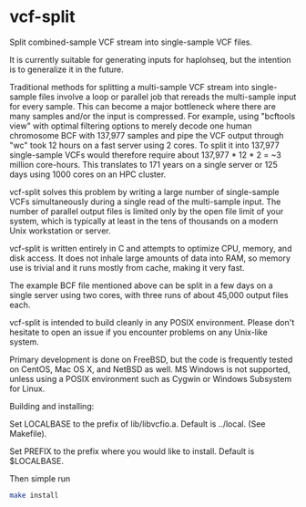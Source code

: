 # vcf-split
Split combined-sample VCF stream into single-sample VCF files.

It is currently suitable for generating inputs for haplohseq, but the
intention is to generalize it in the future.

Traditional methods for splitting a multi-sample VCF stream into single-sample
files involve a loop or parallel job that rereads the multi-sample input for
every sample.  This can
become a major bottleneck where there are many samples and/or the input
is compressed.  For example, using "bcftools view" with optimal filtering
options to merely decode one human chromosome BCF with
137,977 samples and pipe the VCF output through "wc" took 12 hours on a
fast server using 2 cores.  To split it into 137,977 single-sample VCFs
would therefore require about 137,977 * 12 * 2 = ~3 million core-hours.
This translates to 171 years on a single server or 125 days using 1000 cores
on an HPC cluster.

vcf-split solves this problem by writing a large number of single-sample VCFs
simultaneously during a single read of the multi-sample input.  The number
of parallel output files is limited only by the open file limit of your
system, which is typically at least in the tens of thousands on a modern
Unix workstation or server.

vcf-split is written entirely in C and attempts to optimize CPU, memory,
and disk access.  It does not inhale large amounts of data into RAM, so memory
use is trivial and it runs mostly from cache, making it very fast.

The example BCF file mentioned above can be split in a few days on a single
server using two cores, with three runs of about 45,000 output files each.

vcf-split is intended to build cleanly in any POSIX environment.  Please
don't hesitate to open an issue if you encounter problems on any
Unix-like system.

Primary development is done on FreeBSD, but the code is frequently tested on
CentOS, Mac OS X, and NetBSD as well.  MS Windows is not supported, unless
using a POSIX environment such as Cygwin or Windows Subsystem for Linux.

Building and installing:

Set LOCALBASE to the prefix of lib/libvcfio.a.  Default is ../local.
(See Makefile).

Set PREFIX to the prefix where you would like to install.  Default is
$LOCALBASE.

Then simple run

```sh
make install
```
